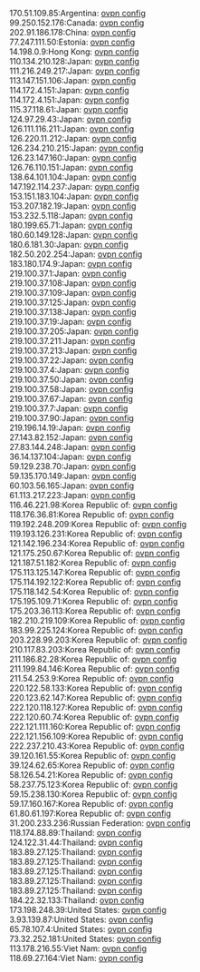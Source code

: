 170.51.109.85:Argentina: [ovpn config](vpn/170_51_109_85.ovpn)  
99.250.152.176:Canada: [ovpn config](vpn/99_250_152_176.ovpn)  
202.91.186.178:China: [ovpn config](vpn/202_91_186_178.ovpn)  
77.247.111.50:Estonia: [ovpn config](vpn/77_247_111_50.ovpn)  
14.198.0.9:Hong Kong: [ovpn config](vpn/14_198_0_9.ovpn)  
110.134.210.128:Japan: [ovpn config](vpn/110_134_210_128.ovpn)  
111.216.249.217:Japan: [ovpn config](vpn/111_216_249_217.ovpn)  
113.147.151.106:Japan: [ovpn config](vpn/113_147_151_106.ovpn)  
114.172.4.151:Japan: [ovpn config](vpn/114_172_4_151.ovpn)  
114.172.4.151:Japan: [ovpn config](vpn/114_172_4_151.ovpn)  
115.37.118.61:Japan: [ovpn config](vpn/115_37_118_61.ovpn)  
124.97.29.43:Japan: [ovpn config](vpn/124_97_29_43.ovpn)  
126.111.116.211:Japan: [ovpn config](vpn/126_111_116_211.ovpn)  
126.220.11.212:Japan: [ovpn config](vpn/126_220_11_212.ovpn)  
126.234.210.215:Japan: [ovpn config](vpn/126_234_210_215.ovpn)  
126.23.147.160:Japan: [ovpn config](vpn/126_23_147_160.ovpn)  
126.76.110.151:Japan: [ovpn config](vpn/126_76_110_151.ovpn)  
138.64.101.104:Japan: [ovpn config](vpn/138_64_101_104.ovpn)  
147.192.114.237:Japan: [ovpn config](vpn/147_192_114_237.ovpn)  
153.151.183.104:Japan: [ovpn config](vpn/153_151_183_104.ovpn)  
153.207.182.19:Japan: [ovpn config](vpn/153_207_182_19.ovpn)  
153.232.5.118:Japan: [ovpn config](vpn/153_232_5_118.ovpn)  
180.199.65.71:Japan: [ovpn config](vpn/180_199_65_71.ovpn)  
180.60.149.128:Japan: [ovpn config](vpn/180_60_149_128.ovpn)  
180.6.181.30:Japan: [ovpn config](vpn/180_6_181_30.ovpn)  
182.50.202.254:Japan: [ovpn config](vpn/182_50_202_254.ovpn)  
183.180.174.9:Japan: [ovpn config](vpn/183_180_174_9.ovpn)  
219.100.37.1:Japan: [ovpn config](vpn/219_100_37_1.ovpn)  
219.100.37.108:Japan: [ovpn config](vpn/219_100_37_108.ovpn)  
219.100.37.109:Japan: [ovpn config](vpn/219_100_37_109.ovpn)  
219.100.37.125:Japan: [ovpn config](vpn/219_100_37_125.ovpn)  
219.100.37.138:Japan: [ovpn config](vpn/219_100_37_138.ovpn)  
219.100.37.19:Japan: [ovpn config](vpn/219_100_37_19.ovpn)  
219.100.37.205:Japan: [ovpn config](vpn/219_100_37_205.ovpn)  
219.100.37.211:Japan: [ovpn config](vpn/219_100_37_211.ovpn)  
219.100.37.213:Japan: [ovpn config](vpn/219_100_37_213.ovpn)  
219.100.37.22:Japan: [ovpn config](vpn/219_100_37_22.ovpn)  
219.100.37.4:Japan: [ovpn config](vpn/219_100_37_4.ovpn)  
219.100.37.50:Japan: [ovpn config](vpn/219_100_37_50.ovpn)  
219.100.37.58:Japan: [ovpn config](vpn/219_100_37_58.ovpn)  
219.100.37.67:Japan: [ovpn config](vpn/219_100_37_67.ovpn)  
219.100.37.7:Japan: [ovpn config](vpn/219_100_37_7.ovpn)  
219.100.37.90:Japan: [ovpn config](vpn/219_100_37_90.ovpn)  
219.196.14.19:Japan: [ovpn config](vpn/219_196_14_19.ovpn)  
27.143.82.152:Japan: [ovpn config](vpn/27_143_82_152.ovpn)  
27.83.144.248:Japan: [ovpn config](vpn/27_83_144_248.ovpn)  
36.14.137.104:Japan: [ovpn config](vpn/36_14_137_104.ovpn)  
59.129.238.70:Japan: [ovpn config](vpn/59_129_238_70.ovpn)  
59.135.170.149:Japan: [ovpn config](vpn/59_135_170_149.ovpn)  
60.103.56.165:Japan: [ovpn config](vpn/60_103_56_165.ovpn)  
61.113.217.223:Japan: [ovpn config](vpn/61_113_217_223.ovpn)  
116.46.221.98:Korea Republic of: [ovpn config](vpn/116_46_221_98.ovpn)  
118.176.36.81:Korea Republic of: [ovpn config](vpn/118_176_36_81.ovpn)  
119.192.248.209:Korea Republic of: [ovpn config](vpn/119_192_248_209.ovpn)  
119.193.126.231:Korea Republic of: [ovpn config](vpn/119_193_126_231.ovpn)  
121.142.196.234:Korea Republic of: [ovpn config](vpn/121_142_196_234.ovpn)  
121.175.250.67:Korea Republic of: [ovpn config](vpn/121_175_250_67.ovpn)  
121.187.51.182:Korea Republic of: [ovpn config](vpn/121_187_51_182.ovpn)  
175.113.125.147:Korea Republic of: [ovpn config](vpn/175_113_125_147.ovpn)  
175.114.192.122:Korea Republic of: [ovpn config](vpn/175_114_192_122.ovpn)  
175.118.142.54:Korea Republic of: [ovpn config](vpn/175_118_142_54.ovpn)  
175.195.109.71:Korea Republic of: [ovpn config](vpn/175_195_109_71.ovpn)  
175.203.36.113:Korea Republic of: [ovpn config](vpn/175_203_36_113.ovpn)  
182.210.219.109:Korea Republic of: [ovpn config](vpn/182_210_219_109.ovpn)  
183.99.225.124:Korea Republic of: [ovpn config](vpn/183_99_225_124.ovpn)  
203.228.99.203:Korea Republic of: [ovpn config](vpn/203_228_99_203.ovpn)  
210.117.83.203:Korea Republic of: [ovpn config](vpn/210_117_83_203.ovpn)  
211.186.82.28:Korea Republic of: [ovpn config](vpn/211_186_82_28.ovpn)  
211.199.84.146:Korea Republic of: [ovpn config](vpn/211_199_84_146.ovpn)  
211.54.253.9:Korea Republic of: [ovpn config](vpn/211_54_253_9.ovpn)  
220.122.58.133:Korea Republic of: [ovpn config](vpn/220_122_58_133.ovpn)  
220.123.62.147:Korea Republic of: [ovpn config](vpn/220_123_62_147.ovpn)  
222.120.118.127:Korea Republic of: [ovpn config](vpn/222_120_118_127.ovpn)  
222.120.60.74:Korea Republic of: [ovpn config](vpn/222_120_60_74.ovpn)  
222.121.111.160:Korea Republic of: [ovpn config](vpn/222_121_111_160.ovpn)  
222.121.156.109:Korea Republic of: [ovpn config](vpn/222_121_156_109.ovpn)  
222.237.210.43:Korea Republic of: [ovpn config](vpn/222_237_210_43.ovpn)  
39.120.161.55:Korea Republic of: [ovpn config](vpn/39_120_161_55.ovpn)  
39.124.62.65:Korea Republic of: [ovpn config](vpn/39_124_62_65.ovpn)  
58.126.54.21:Korea Republic of: [ovpn config](vpn/58_126_54_21.ovpn)  
58.237.75.123:Korea Republic of: [ovpn config](vpn/58_237_75_123.ovpn)  
59.15.238.130:Korea Republic of: [ovpn config](vpn/59_15_238_130.ovpn)  
59.17.160.167:Korea Republic of: [ovpn config](vpn/59_17_160_167.ovpn)  
61.80.61.197:Korea Republic of: [ovpn config](vpn/61_80_61_197.ovpn)  
31.200.233.236:Russian Federation: [ovpn config](vpn/31_200_233_236.ovpn)  
118.174.88.89:Thailand: [ovpn config](vpn/118_174_88_89.ovpn)  
124.122.31.44:Thailand: [ovpn config](vpn/124_122_31_44.ovpn)  
183.89.27.125:Thailand: [ovpn config](vpn/183_89_27_125.ovpn)  
183.89.27.125:Thailand: [ovpn config](vpn/183_89_27_125.ovpn)  
183.89.27.125:Thailand: [ovpn config](vpn/183_89_27_125.ovpn)  
183.89.27.125:Thailand: [ovpn config](vpn/183_89_27_125.ovpn)  
183.89.27.125:Thailand: [ovpn config](vpn/183_89_27_125.ovpn)  
184.22.32.133:Thailand: [ovpn config](vpn/184_22_32_133.ovpn)  
173.198.248.39:United States: [ovpn config](vpn/173_198_248_39.ovpn)  
3.93.139.87:United States: [ovpn config](vpn/3_93_139_87.ovpn)  
65.78.107.4:United States: [ovpn config](vpn/65_78_107_4.ovpn)  
73.32.252.181:United States: [ovpn config](vpn/73_32_252_181.ovpn)  
113.178.216.55:Viet Nam: [ovpn config](vpn/113_178_216_55.ovpn)  
118.69.27.164:Viet Nam: [ovpn config](vpn/118_69_27_164.ovpn)  
